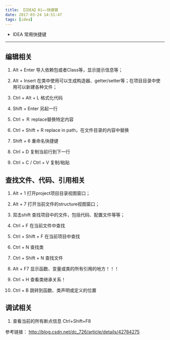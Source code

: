```yaml
---
title: 【IDEA】01——快捷键
date: 2017-03-24 14:51:47
tags: [idea]
---
```


- IDEA 常用快捷键
<!-- more -->

--------------------------------

## 编辑相关

1. Alt + Enter
导入依赖包或者Class等，显示提示信息等；

2. Alt + Insert
在类中使用可以生成构造器、getter/setter等；在项目目录中使用可以新建各种文件；

3. Ctrl + Alt + L
格式化代码

4. Shift + Enter
另起一行

5. Ctrl + Ｒ
replace替换特定内容

6. Ctrl + Shift + R
replace in path，在文件目录的内容中替换

7. Shift + 6
重命名快捷键

8. Ctrl + D
复制当前行到下一行

9. Ctrl + C / Ctrl + V
复制/粘贴

## 查找文件、代码、引用相关

1. Alt + 1
打开project项目目录视图窗口；

2. Alt + 7
打开当前文件的structure视图窗口；

3. 双击shift
查找项目中的文件，包括代码、配置文件等等；

4. Ctrl + F
在当前文件中查找

5. Ctrl + Shift + F
在当前项目中查找

6. Ctrl + N
查找类

7. Ctrl + Shift + N
查找文件

8. Alt + F7
显示函数、变量或类的所有引用的地方！！！

9. Ctrl + H
查看类继承关系！

10. Ctrl + B
跳转到函数、类声明或定义的位置


## 调试相关

1. 查看当前的所有断点信息
Ctrl+Shift+F8


参考链接：
http://blog.csdn.net/dc_726/article/details/42784275
